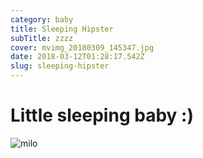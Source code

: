 ```yaml
---
category: baby
title: Sleeping Hipster
subTitle: zzzz
cover: mvimg_20180309_145347.jpg
date: 2018-03-12T01:28:17.542Z
slug: sleeping-hipster
---
```

# Little sleeping baby :)

![milo](./mvimg_20180309_145347.jpg)

